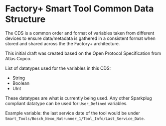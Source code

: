 # Factory+ Smart Tool Common Data Structure

The CDS is a common order and format of variables taken from different devices to ensure data/metadata is gathered in a consistent format when stored and shared across the the Factory+ architecture.

This initial draft was created based on the Open Protocol Specification from Atlas Copco.

List of datatypes used for the variables in this CDS:
- String
- Boolean
- UInt

These datatypes are what is currently being used. Any other Sparkplug compliant datatype can be used for `User_Defined` variables.

Example variable: the last service date of the tool would be under `Smart_Tools/Bosch_Nexo_Nutrunner_1/Tool_Info/Last_Service_Date`.
